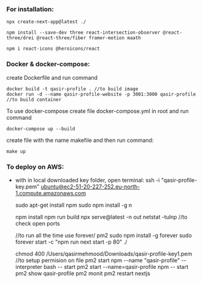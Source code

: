 ### For installation:
```
npx create-next-app@latest ./

npm install --save-dev three react-intersection-observer @react-three/drei @react-three/fiber framer-motion maath

npm i react-icons @heroicons/react
```

### Docker & docker-compose:
create Dockerfile and run command
```
docker build -t qasir-profile . //to build image
docker run -d --name qasir-profile-website -p 3001:3000 qasir-profile //to build container
```

To use docker-compose create file docker-compose.yml in root and run command
```
docker-compose up --build
```

create file with the name makefile and then run command:
```
make up
```
### To deploy on AWS:
- with in local downloaded key folder, open terminal:
  ssh -i "qasir-profile-key.pem" ubuntu@ec2-51-20-227-252.eu-north-1.compute.amazonaws.com
	
	sudo apt-get install npm
	sudo npm install -g n

	npm install
	npm run build
	npx serve@latest -n out
	netstat -tulnp //to check open ports

	//to run all the time use forever/ pm2
	sudo npm install -g forever
	sudo forever start -c "npm run next start -p 80" ./

	chmod 400 /Users/qasirmehmood/Downloads/qasir-profile-key1.pem //to setup permision on file
	pm2 start npm --name "qasir-profile" --interpreter bash -- start
	pm2 start --name=qasir-profile npm -- start
	pm2 show qasir-profile
	pm2 monit
	pm2 restart nextjs
<!--
AWS:
https://www.youtube.com/watch?v=oaK223BiTBU
Docker:
https://www.youtube.com/watch?v=a_qbqpDifXM
Profile:
https://www.youtube.com/watch?v=0siQoaXMmzk
https://www.youtube.com/watch?v=sUKptmUVIBM
-->
